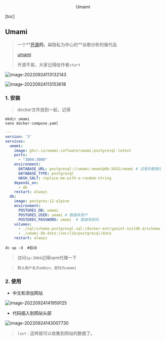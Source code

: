 <center>Umami</center>



[toc]



## Umami

>  一个**[开源](https://github.com/umami-software/umami)**的、以**隐私为中心的**谷歌分析的替代品
>
> [umami](https://github.com/umami-software/umami) 
>
> 开源不易，大家记得给作者`start`

![image-20220924113132143](https://lypro.gggggu.com/i/2022/09/24/632e7a1567e59.png)

![image-20220924113153618](https://lypro.gggggu.com/i/2022/09/24/632e7a2ab1be7.png)



### 1. 安装

> docker文件放到一起，记得

```shell
mkdir umami
nano docker-compose.yaml
```

```yaml
---
version: '3'
services:
  umami:
    image: ghcr.io/umami-software/umami:postgresql-latest
    ports:
      - "3004:3000"
    environment:
      DATABASE_URL: postgresql://umami:umami@db:5432/umami # 这里的数据库和密码要和下方你修改的相同
      DATABASE_TYPE: postgresql
      HASH_SALT: replace-me-with-a-random-string
    depends_on:
      - db
    restart: always
  db:
    image: postgres:12-alpine
    environment:
      POSTGRES_DB: umami
      POSTGRES_USER: umami # 数据库用户
      POSTGRES_PASSWORD: umami  # 数据库密码
    volumes:
      - ./sql/schema.postgresql.sql:/docker-entrypoint-initdb.d/schema.postgresql.sql:ro
      - ./umami-db-data:/var/lib/postgresql/data
    restart: always
```

```shell
dc up -d  #启动
```

> 访问`ip:3004`记得npm代理一下

> `默认用户名为admin，密码为umami`

### 2. 使用

* 中文和添加网站

![image-20220924141959125](https://lypro.gggggu.com/i/2022/09/24/632ea1909585d.png)

* 代码插入到网站头部

![image-20220924143007730](https://lypro.gggggu.com/i/2022/09/24/632ea3f12337a.png)



> `last：`这样就可以收集到网站的数据了。

